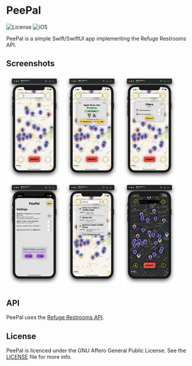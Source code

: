 PeePal
========================

![License](https://img.shields.io/badge/license-AGPL-lightgrey.svg)
![iOS](https://img.shields.io/badge/platform-ios-lightgrey.svg)

PeePal is a simple Swift/SwiftUI app implementing the Refuge Restrooms API.

## Screenshots

<p float="left">
<img src="Screenshots/MainPage.png" width="150">
<img src="Screenshots/DetailSmall.png" width="150">
<img src="Screenshots/Filters.png" width="150">
<img src="Screenshots/Settings.png" width="150">
<img src="Screenshots/Search.png" width="150">
<img src="Screenshots/MainDark.png" width="150">
</p>

## API

PeePal uses the [Refuge Restrooms API](http://www.refugerestrooms.org/api/docs/).

## License

PeePal is licenced under the GNU Affero General Public License. See the [LICENSE](https://raw.githubusercontent.com/RefugeRestrooms/refugerestrooms-ios/master/LICENSE) file for more info.
